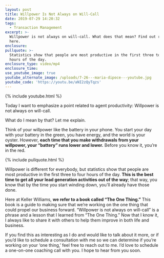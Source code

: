 ```yaml
---
layout: post
title: Willpower Is Not Always on Will-Call
date: 2019-07-29 14:20:32
tags:
  - Transaction Management
excerpt: >-
  Willpower is not always on will-call. What does that mean? Find out right
  here.
enclosure:
pullquote: >-
  Statistics show that people are most productive in the first three to four
  hours of the day.
enclosure_type: video/mp4
enclosure_time:
use_youtube_image: true
youtube_alternate_image: /uploads/7-26---maria-dipoce---youtube.jpg
youtube_code: 'https://youtu.be/aNI2zQyTqzs'
---
```


{% include youtube.html %}

Today I want to emphasize a point related to agent productivity: Willpower is not always on will-call.

What do I mean by that? Let me explain.

Think of your willpower like the battery in your phone. You start your day with your battery in the green, you have energy, and the world is your oyster. However, **each time that you make withdrawals from your willpower, your “battery” runs lower and lower.** Before you know it, you’re in the red.

{% include pullquote.html %}

Willpower is different for everybody, but statistics show that people are most productive in the first three to four hours of the day. **This is the best time to get all your lead generation activities out of the way**; that way, you know that by the time you start winding down, you’ll already have those done.

Here at Keller Williams, **we refer to a book called “The One Thing.”** This book is a guide to making sure that we’re working on the one thing that could propel our business forward. “Willpower is not always on will-call” is a phrase and a lesson that I learned from “The One Thing.” Now that I know it, I always like to share it with others to help them improve in both life and business.

If you find this as interesting as I do and would like to talk about it more, or if you’d like to schedule a consultation with me so we can determine if you’re working on your ‘one thing,’ feel free to reach out to me. I’d love to schedule a one-on-one coaching call with you. I hope to hear from you soon.